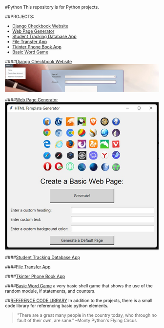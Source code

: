 #Python
 This repository is for Python projects.

##PROJECTS:
- [Django Checkbook Website](https://github.com/serengetijade/Python/tree/main/Django/CheckbookProject)
- [Web Page Generator](https://github.com/serengetijade/Python/tree/main/WebPageGeneratorApp)
- [Student Tracking Database App](https://github.com/serengetijade/Python/tree/main/StudentTrackingApp)
- [File Transfer App](https://github.com/serengetijade/Python/tree/main/FileTransferApp)
- [Tkinter Phone Book App](https://github.com/serengetijade/Python/tree/main/PhoneBookApp)
- [Basic Word Game](https://github.com/serengetijade/Python/tree/main/WordGame)

####[Django Checkbook Website](https://github.com/serengetijade/Python/tree/main/Django/CheckbookProject)
![Preview of Djanog Website Project](https://raw.githubusercontent.com/serengetijade/Python/main/Django/CheckbookProject/DjangoPreview.jpg)

####[Web Page Generator](https://github.com/serengetijade/Python/tree/main/WebPageGeneratorApp)
![Web Page Generator Preview](https://raw.githubusercontent.com/serengetijade/Python/main/WebPageGeneratorApp/WebGeneratorPreview.jpg)

####[Student Tracking Database App](https://github.com/serengetijade/Python/tree/main/StudentTrackingApp)

####[File Transfer App](https://github.com/serengetijade/Python/tree/main/FileTransferApp)

####[Tkinter Phone Book App](https://github.com/serengetijade/Python/tree/main/PhoneBookApp)

####[Basic Word Game](https://github.com/serengetijade/Python/tree/main/WordGame)
a very basic shell game that shows the use of the random module, if statements, and counters.

##[REFERENCE CODE LIBRARY]()
In addition to the projects, there is a small code library for referencing basic python elements. 


>"There are a great many people in the country today, who through no fault of their own, are sane."
–Monty Python's Flying Circus